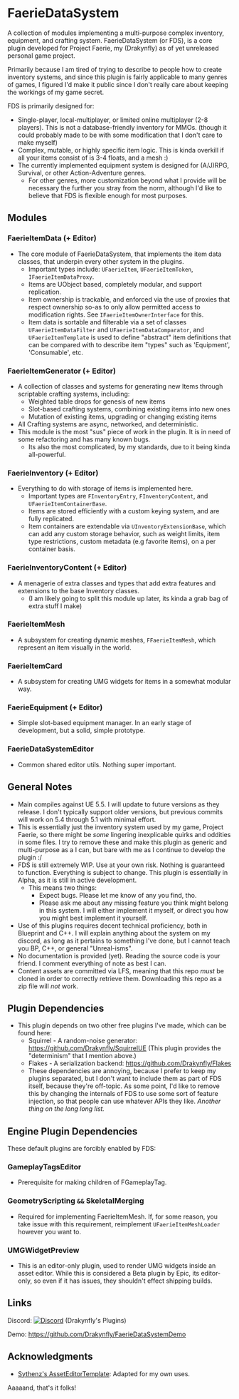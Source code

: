 # FaerieDataSystem

A collection of modules implementing a multi-purpose complex inventory, equipment, and crafting system.
FaerieDataSystem (or FDS), is a core plugin developed for Project Faerie, my (Drakynfly) as of yet unreleased personal game project.

Primarily because I am tired of trying to describe to people how to create inventory systems, and since this plugin is fairly applicable to many genres of games, I figured I'd make it public since I don't really care about keeping the workings of my game secret.

FDS is primarily designed for:
- Single-player, local-multiplayer, or limited online multiplayer (2-8 players). This is not a database-friendly inventory for MMOs. (though it could probably made to be with some modification that I don't care to make myself)
- Complex, mutable, or highly specific item logic. This is kinda overkill if all your items consist of is 3-4 floats, and a mesh :)
- The currently implemented equipment system is designed for (A/J)RPG, Survival, or other Action-Adventure genres.
  - For other genres, more customization beyond what I provide will be necessary the further you stray from the norm, although I'd like to believe that FDS is flexible enough for most purposes.

## Modules

### FaerieItemData (+ Editor)
- The core module of FaerieDataSystem, that implements the item data classes, that underpin every other system in the plugins.
  - Important types include: `UFaerieItem`, `UFaerieItemToken`, `IFaerieItemDataProxy`.
  - Items are UObject based, completely modular, and support replication.
  - Item ownership is trackable, and enforced via the use of proxies that respect ownership so-as to only allow permitted access to modification rights. See `IFaerieItemOwnerInterface` for this.
  - Item data is sortable and filterable via a set of classes `UFaerieItemDataFilter` and `UFaerieItemDataComparator`, and `UFaerieItemTemplate` is used to define "abstract" item definitions that can be compared with to describe item "types" such as 'Equipment', 'Consumable', etc.

### FaerieItemGenerator (+ Editor)
- A collection of classes and systems for generating new Items through scriptable crafting systems, including:
  - Weighted table drops for genesis of new items
  - Slot-based crafting systems, combining existing items into new ones
  - Mutation of existing items, upgrading or changing existing items
- All Crafting systems are async, networked, and deterministic.
- This module is the most "sus" piece of work in the plugin. It is in need of some refactoring and has many known bugs.
  - Its also the most complicated, by my standards, due to it being kinda all-powerful.

### FaerieInventory (+ Editor)
- Everything to do with storage of items is implemented here.
  - Important types are `FInventoryEntry`, `FInventoryContent`, and `UFaerieItemContainerBase`.
  - Items are stored efficiently with a custom keying system, and are fully replicated.
  - Item containers are extendable via `UInventoryExtensionBase`, which can add any custom storage behavior, such as weight limits, item type restrictions, custom metadata (e.g favorite items), on a per container basis.

### FaerieInventoryContent (+ Editor)
- A menagerie of extra classes and types that add extra features and extensions to the base Inventory classes.
  - (I am likely going to split this module up later, its kinda a grab bag of extra stuff I make)

### FaerieItemMesh
- A subsystem for creating dynamic meshes, `FFaerieItemMesh`, which represent an item visually in the world.

### FaerieItemCard
- A subsystem for creating UMG widgets for items in a somewhat modular way.

### FaerieEquipment (+ Editor)
- Simple slot-based equipment manager. In an early stage of development, but a solid, simple prototype.

### FaerieDataSystemEditor
- Common shared editor utils. Nothing super important.

## General Notes
- Main compiles against UE 5.5. I will update to future versions as they release. I don't typically support older versions, but previous commits will work on 5.4 through 5.1 with minimal effort.
- This is essentially just the inventory system used by my game, Project Faerie, so there might be *some* lingering inexplicable quirks and oddities in some files. I try to remove these and make this plugin as generic and multi-purpose as a I can, but bare with me as I continue to develop the plugin :/
- FDS is still extremely WIP. Use at your own risk. Nothing is guaranteed to function. Everything is subject to change. This plugin is essentially in Alpha, as it is still in active development.
  - This means two things:
    - Expect bugs. Please let me know of any you find, tho.
    - Please ask me about any missing feature you think might belong in this system. I will either implement it myself, or direct you how you might best implement it yourself.
- Use of this plugins requires decent technical proficiency, both in Blueprint and C++. I will explain anything about the system on my discord, as long as it pertains to something I've done, but I cannot teach you BP, C++, or general "Unreal-isms".
- No documentation is provided (yet). Reading the source code is your friend. I comment everything of note as best I can.
- Content assets are committed via LFS, meaning that this repo *must* be cloned in order to correctly retrieve them. Downloading this repo as a zip file will *not* work.

## Plugin Dependencies

- This plugin depends on two other free plugins I've made, which can be found here:
  - Squirrel - A random-noise generator: https://github.com/Drakynfly/SquirrelUE (This plugin provides the "determinism" that I mention above.)
  - Flakes - A serialization backend: https://github.com/Drakynfly/Flakes
  - These dependencies are annoying, because I prefer to keep my plugins separated, but I don't want to include them as part of FDS itself, because they're off-topic. As some point, I'd like to remove this by changing the internals of FDS to use some sort of feature injection, so that people can use whatever APIs they like. *Another thing on the long long list.*

## Engine Plugin Dependencies
These default plugins are forcibly enabled by FDS:

### GameplayTagsEditor
  - Prerequisite for making children of FGameplayTag.

### GeometryScripting `&&` SkeletalMerging
  - Required for implementing FaerieItemMesh. If, for some reason, you take issue with this requirement, reimplement `UFaerieItemMeshLoader` however you want to.

### UMGWidgetPreview
 - This is an editor-only plugin, used to render UMG widgets inside an asset editor. While this is considered a Beta plugin by Epic, its editor-only, so even if it has issues, they shouldn't effect shipping builds.

## Links
Discord:      [![Discord](https://img.shields.io/discord/996247217314738286.svg?label=&logo=discord&logoColor=ffffff&color=7389D8&labelColor=6A7EC2)](https://discord.gg/AAk9yNwKk8) (Drakynfly's Plugins)

Demo:         https://github.com/Drakynfly/FaerieDataSystemDemo


## Acknowledgments
- [Sythenz's AssetEditorTemplate](https://github.com/Sythenz/AssetEditorTemplate): Adapted for my own uses.


Aaaaand, that's it folks!
